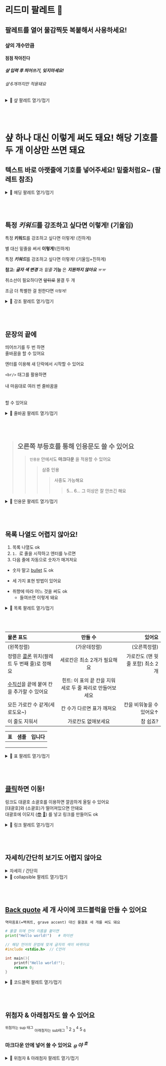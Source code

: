 # 리드미 팔레트 🎨
## 팔레트를 열어 물감찍듯 복붙해서 사용하세요!
### 샾의 개수만큼
#### 점점 작아진다
##### 샾 입력 후 띄어쓰기, 잊지마세요!
###### 샾 6개까지만 적용돼요

<details>
<summary>🎨 샾 팔레트 열기/접기</summary>
<div markdown="1">  
  
```
# 마크다운 팔레트 🎨
## 팔레트를 열어 물감찍듯 복붙해서 사용하세요!
### 샾의 개수만큼
#### 점점 작아진다
##### 샾 입력 후 띄어쓰기, 잊지마세요!
###### 샾 6개까지만 적용돼요
```
</div>
</details>
<br/><br/><br/>

샾 하나 대신 이렇게 써도 돼요! 해당 기호를 두 개 이상만 쓰면 돼요
==

텍스트 바로 아랫줄에 기호를 넣어주세요! 밑줄처럼요~ (팔레트 참조)
-----------------------------

<details>
<summary>🎨 헤딩 팔레트 열기/접기</summary>
<div markdown="1">  

```
샾 하나 대신 이렇게 써도 돼요! 해당 기호를 두 개 이상만 쓰면 돼요
==

텍스트 바로 아랫줄에 기호를 넣어주세요! 밑줄처럼요~ 
-----------------------------
```
</div>
</details>
<br/><br/><br/>

## 특정 *키워드*를 강조하고 싶다면 이렇게! (기울임)

특정 **키워드**를 강조하고 싶다면 이렇게! (진하게)

별 대신 밑줄을 써서 __이렇게__!(진하게)

특정 ***키워드***를 강조하고 싶다면 이렇게! (기울임+진하게)

**참고:** **_글자 색 변경_** 과 *밑줄* __기능__ 은 __*지원하지 않아요*__ _ㅠㅠ_

취소선이 필요하다면 ~~앞뒤로~~ 물결 두 개

조금 더 특별한 걸 원한다면 `이렇게`!

<details>
<summary>🎨 강조 팔레트 열기/접기</summary>
<div markdown="1"> 

```
## 특정 *키워드*를 강조하고 싶다면 이렇게! (기울임)  
특정 **키워드**를 강조하고 싶다면 이렇게! (진하게)  
별 대신 밑줄을 써서 __이렇게__!(진하게) 
특정 ***키워드***를 강조하고 싶다면 이렇게! (기울임+진하게)  
**참고:** **_글자 색 변경_** 과 *밑줄* __기능__ 은 __*지원하지 않아요*__ _ㅠㅠ_
취소선이 필요하다면 ~~앞뒤로~~ 물결 두 개  
조금 더 특별한 걸 원한다면 `이렇게`!
```
</div>
</details>
<br/><br/><br/>

## 문장의 끝에 
띄어쓰기를 두 번 하면  
줄바꿈을 할 수 있어요

엔터를 이용해 새 단락에서 시작할 수 있어요

`<br/>` 태그를 활용하면
<br/><br/>
내 마음대로 여러 번 줄바꿈을
<br/><br/><br/>
할 수 있어요

<details>
<summary>🎨 줄바꿈 팔레트 열기/접기</summary>
<div markdown="1"> 
  
```
## 문장의 끝에
띄어쓰기를 두 번 하면  
줄바꿈을 할 수 있어요

엔터를 이용해 새 단락에서 시작할 수 있어요

`<br/>`태그를 활용하면
<br/><br/>
내 마음대로 여러 번 줄바꿈을
<br/><br/><br/>
할 수 있어요
```
</div>
</details>
<br/><br/><br/>

> ## 오른쪽 부등호를 통해 인용문도 쓸 수 있어요
> > `인용문` 안에서도 __마크다운__ 을 적용할 수 있어요
> > > 삼중 인용
> > > > 사중도 가능해요
> > > > > 5... 6... 그 이상은 잘 안쓰긴 해요

<details>
<summary>🎨 인용문 팔레트 열기/접기</summary>
<div markdown="1"> 
	
```
> ## 오른쪽 호를 통해 인용문도 쓸 수 있어요
> > `인용문` 안에서도 __마크다운__ 을 적용할 수 있어요
> > > 삼중 인용
> > > > 사중도 가능해요
> > > > > 5... 6... 그 이상은 잘 안쓰긴 해요
```
</div>
</details>
<br/><br/><br/>

## 목록 나열도 어렵지 않아요!
1. 목록 나열도 ok
2. `1. `로 줄을 시작하고 엔터를 누르면
3. 다음 줄에 자동으로 숫자가 매겨져요

* 숫자 말고 [bullet](https://ko.wikipedia.org/wiki/%EB%B6%88%EB%A6%BF) 도 ok
- 세 가지 표현 방법이 있어요
+ 취향에 따라 어느 것을 써도 ok
	* 들여쓰면 이렇게 돼요

<details>
<summary>🎨 목록 팔레트 열기/접기</summary>
<div markdown="1"> 
	
```
1. 목록 나열도 ok
2. `1. `로 줄을 시작하면
3. 다음 줄에 자동으로 숫자가 매겨져요!

* 숫자 말고 [bullet](https://ko.wikipedia.org/wiki/%EB%B6%88%EB%A6%BF) 도 ok
- 세 가지 표현 방법이 있어요
+ 취향에 따라 어느 것을 써도 ok
	* 들여쓰면 이렇게 돼요
```
</div>
</details>
<br/><br/><br/>

|물론 표도|만들 수|있어요|
|:---|:---:|---:|
|(왼쪽정렬)|(가운데정렬)|(오른쪽정렬)|
|정렬은 [콜론](https://ko.wikipedia.org/wiki/%EC%8C%8D%EC%A0%90) 위치(팔레트 두 번째 줄)로 정해요|세로칸은 최소 2개가 필요해요|가로칸도 (맨 윗줄 포함) 최소 2개|
|[수직선](https://ko.wikipedia.org/wiki/%EC%88%98%EC%A7%81%EC%84%A0_(%EA%B8%B0%ED%98%B8))을 끝에 붙여 칸을 추가할 수 있어요|힌트: 이 표의 끝 칸을 지워 세로 두 줄 짜리로 만들어보세요||
|모든 가로칸 수 같게(세로도요~)|칸 수가 다르면 표가 깨져요|칸을 비워놓을 수 있어요↑|
|이 줄도 지워서|가로칸도 없애보세요|참 쉽죠?|


|표|샘플|입니다|
|:---:|:---:|---:|
||||
||||
||||


<details>
<summary>🎨 표 팔레트 열기/접기</summary>
<div markdown="1"> 
	
```
|물론 표도|만들 수|있어요|
|:---|:---:|---:|
|(왼쪽정렬)|(가운데정렬)|(오른쪽정렬)|
|정렬은 [콜론](https://ko.wikipedia.org/wiki/%EC%8C%8D%EC%A0%90) 위치로(두 번째 줄) 정해요|세로칸은 최소 2개가 필요해요|가로칸도 (맨 윗줄 포함) 최소 2개|
|[수직선](https://ko.wikipedia.org/wiki/%EC%88%98%EC%A7%81%EC%84%A0_(%EA%B8%B0%ED%98%B8)을 끝에 붙여 칸을 추가할 수 있어요|힌트: 이 표의 끝 칸을 지워 세로 두 줄 짜리로 만들어보세요||
|모든 가로칸 수 같게(세로도요~)|칸 수가 다르면 표가 깨져요|칸을 비워놓을 수 있어요↑|
|이 줄도 지워서|가로칸도 없애보세요|참 쉽죠?|

|표|샘플|입니다|
|:---|:---:|---:|
||||
||||
||||
```
</div>
</details>
<br/><br/><br/>

## [클릭](https://github.com/INU-Fake-Developers/INU-Fake-Developers)하면 이동!  
링크도 대괄호 소괄호를 이용하면 깔끔하게 올릴 수 있어요  
[대괄호]와 (소괄호)가 떨어져있으면 안돼요  
대괄호에 이모지 ([😎](https://github.com/INU-Fake-Developers/INU-Fake-Developers)
[🎨](https://github.com/INU-Fake-Developers/INU-Fake-Developers/blob/main/readme-palette.md))
 를 넣고 링크를 만들어도 ok

<details>
<summary>🎨 링크 팔레트 열기/접기</summary>
<div markdown="1">
	
```
## [클릭](https://github.com/INU-Fake-Developers/INU-Fake-Developers)하면 이동!  
링크도 대괄호롸 소괄호를 이용하면 깔끔하게 올릴 수 있어요  
[대괄호]와 (소괄호)가 떨어져있으면 안돼요  
대괄호에 이모지 [😎](https://github.com/INU-Fake-Developers/INU-Fake-Developers)
[🎨](https://github.com/INU-Fake-Developers/INU-Fake-Developers/blob/main/markdown-palette.md))
 를 넣고 링크를 만들어도 ok
```
</div>
</details>
<br/><br/><br/>

## 자세히/간단히 보기도 어렵지 않아요

<details>
<summary>자세히 / 간단히</summary>
<div markdown="1">

복사 후 붙여넣고 summary 태그 사이와 여기만 바꾸면 끝!  
내용을 지우다 꺾쇠괄호까지 지우지 않도록 조심하세요 
</div>
</details>
	
<details>
<summary>🎨 collapsible 팔레트 열기/접기</summary>
<div markdown="1">

```
<details>
<summary>자세히 / 간단히</summary>
<div markdown="1">

복사 후 붙여넣고 summary 태그 사이와 여기만 바꾸면 끝!  
내용을 지우다 꺾쇠괄호까지 지우지 않도록 조심하세요
</div>
</details>
```
</div>
</details>
<br/><br/><br/>

## [Back quote](https://ko.wikipedia.org/wiki/%EC%96%B5%EC%9D%8C_%EB%B6%80%ED%98%B8) 세 개 사이에 코드블럭을 만들 수 있어요

~~~
역따옴표(=백쿼트, grave accent) 대신 물결표 세 개를 써도 돼요
~~~

```python
# 물결 뒤에 언어 이름을 붙이면
print("Hello world!")	# 파이썬
```

~~~c
// 해당 언어의 문법에 맞게 글자의 색이 바뀌어요
#include <stdio.h>	// C언어

int main(){
	printf("Hello world!");
	return 0;
}
~~~

<details>
<summary>🎨 코드블럭 팔레트 열기/접기</summary>
<div markdown="1">
	
```
## [Back quote](https://ko.wikipedia.org/wiki/%EC%96%B5%EC%9D%8C_%EB%B6%80%ED%98%B8) 세 개 사이에 코드블럭을 만들 수 있어요

~~~
역따옴표(=백쿼트, grave accent) 대신 물결표 세 개를 써도 돼요
~~~

~~~python
# 물결 뒤에 언어 이름을 붙이면
print("Hello world!")	# 파이썬
~~~

~~~c
// 해당 언어의 문법에 맞게 글자의 색이 바뀌어요
#include <stdio.h>	// C언어

int main(){
	printf("Hello world!");
	return 0;
}
~~~
```
</div>
</details>
<br/><br/><br/>

## 위첨자 & 아래첨자도 쓸 수 있어요

<sup>위첨자는 sup 태그</sup> <sub>아래첨자는 sub태그</sub> 
<sup>1</sup> 2 <sub>3</sub> <sup>4</sup> 5 <sub>6</sub>
### 마크다운 안에 넣어 쓸 수 있어요 *<sub>무</sub> 야 <sup>호</sup>*

<details>
<summary>🎨 위첨자 & 아래첨자 팔레트 열기/접기</summary>
<div markdown="1">
	
```
## 위첨자 & 아래첨자도 쓸 수 있어요

<sup>위첨자는 sup 태그</sup> <sub>아래첨자는 sub 태그</sub> 
<sup>1</sup> 2 <sub>3</sub> <sup>4</sup> 5 <sub>6</sub>
### 마크다운 안에 넣어 쓸 수 있어요 *<sub>무</sub> 야 <sup>호</sup>*
```
</div>
</details>
<br/><br/><br/>
